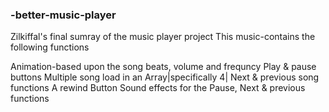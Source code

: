 ### -better-music-player
Zilkiffal's final sumray of the music player project
This music-contains the following functions

Animation-based upon the song beats, volume and frequncy
Play & pause buttons
Multiple song load in an Array|specifically 4|
Next & previous song functions
A rewind Button
Sound effects for the Pause, Next & previous functions


